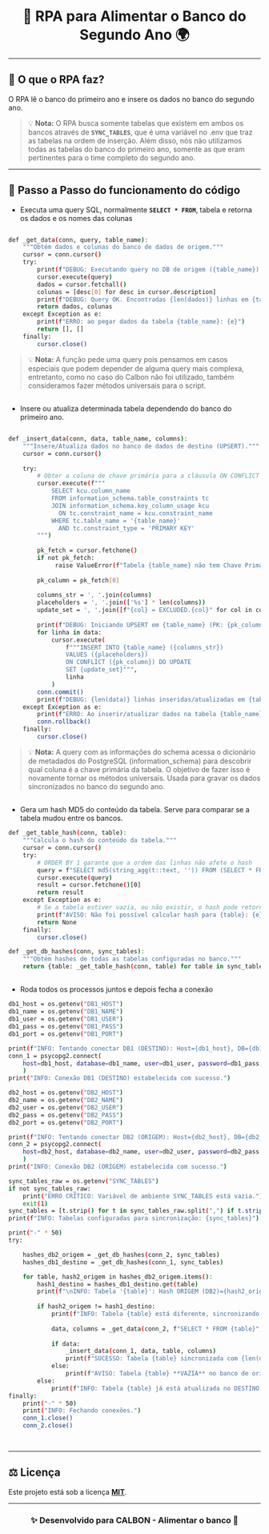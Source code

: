 <h1 align="center">🌱 RPA para Alimentar o Banco do Segundo Ano 🌍</h1>

---

## 📖 O que o RPA faz?

O RPA lê o banco do primeiro ano e insere os dados no banco do segundo ano.

> 💡 **Nota:** O RPA busca somente tabelas que existem em ambos os bancos através de **`SYNC_TABLES`**, que é uma variável no .env que traz as tabelas na ordem de inserção. Além disso, nós não utilizamos todas as tabelas do banco do primeiro ano, somente as que eram pertinentes para o time completo do segundo ano.

---

## 🤖 Passo a Passo do funcionamento do código

- Executa uma query SQL, normalmente **`SELECT * FROM`**, tabela e retorna os dados e os nomes das colunas

```bash

def _get_data(conn, query, table_name):
    """Obtém dados e colunas do banco de dados de origem."""
    cursor = conn.cursor()
    try:
        print(f"DEBUG: Executando query no DB de origem ({table_name}): {query}")
        cursor.execute(query)
        dados = cursor.fetchall()
        colunas = [desc[0] for desc in cursor.description]
        print(f"DEBUG: Query OK. Encontradas {len(dados)} linhas em {table_name}.")
        return dados, colunas
    except Exception as e:
        print(f"ERRO: ao pegar dados da tabela {table_name}: {e}")
        return [], []
    finally:
        cursor.close()
```
> 💡 **Nota:** A função pede uma query pois pensamos em casos especiais que podem depender de alguma query mais complexa, entretanto, como no caso do Calbon não foi utilizado, também consideramos fazer métodos universais para o script.
> 
##

- Insere ou atualiza determinada tabela dependendo do banco do primeiro ano.

```bash

def _insert_data(conn, data, table_name, columns):
    """Insere/Atualiza dados no banco de dados de destino (UPSERT)."""
    cursor = conn.cursor()
    
    try:
        # Obter a coluna de chave primária para a cláusula ON CONFLICT
        cursor.execute(f"""
            SELECT kcu.column_name 
            FROM information_schema.table_constraints tc
            JOIN information_schema.key_column_usage kcu
              ON tc.constraint_name = kcu.constraint_name
            WHERE tc.table_name = '{table_name}'
              AND tc.constraint_type = 'PRIMARY KEY'
        """)
        
        pk_fetch = cursor.fetchone()
        if not pk_fetch:
             raise ValueError(f"Tabela {table_name} não tem Chave Primária para UPSERT.")
            
        pk_column = pk_fetch[0]
        
        columns_str = ', '.join(columns)
        placeholders = ', '.join(['%s'] * len(columns))
        update_set = ', '.join([f"{col} = EXCLUDED.{col}" for col in columns if col != pk_column])
        
        print(f"DEBUG: Iniciando UPSERT em {table_name} (PK: {pk_column}) para {len(data)} linhas.")
        for linha in data:
            cursor.execute(
                f"""INSERT INTO {table_name} ({columns_str}) 
                VALUES ({placeholders})
                ON CONFLICT ({pk_column}) DO UPDATE 
                SET {update_set}""", 
                linha
            )
        conn.commit()
        print(f"DEBUG: {len(data)} linhas inseridas/atualizadas em {table_name}.")
    except Exception as e:
        print(f"ERRO: Ao inserir/atualizar dados na tabela {table_name}: {e}")
        conn.rollback()
    finally:
        cursor.close()

```
> 💡 **Nota:** A query com as informações do schema acessa o dicionário de metadados do PostgreSQL (information_schema) para descobrir qual coluna é a chave primária da tabela. O objetivo de fazer isso é novamente tornar os métodos universais. Usada para gravar os dados sincronizados no banco do segundo ano.

##
- Gera um hash MD5 do conteúdo da tabela. Serve para comparar se a tabela mudou entre os bancos.
```bash
def _get_table_hash(conn, table):
    """Calcula o hash do conteúdo da tabela."""
    cursor = conn.cursor()
    try:
        # ORDER BY 1 garante que a ordem das linhas não afete o hash
        query = f"SELECT md5(string_agg(t::text, '')) FROM (SELECT * FROM {table} ORDER BY 1) t"
        cursor.execute(query)
        result = cursor.fetchone()[0]
        return result
    except Exception as e:
        # Se a tabela estiver vazia, ou não existir, o hash pode retornar None
        print(f"AVISO: Não foi possível calcular hash para {table}: {e}")
        return None
    finally:
        cursor.close()

def _get_db_hashes(conn, sync_tables):
    """Obtém hashes de todas as tabelas configuradas no banco."""
    return {table: _get_table_hash(conn, table) for table in sync_tables if table}

```

##
- Roda todos os processos juntos e depois fecha a conexão

```bash
db1_host = os.getenv("DB1_HOST")
db1_name = os.getenv("DB1_NAME")
db1_user = os.getenv("DB1_USER")
db1_pass = os.getenv("DB1_PASS")
db1_port = os.getenv("DB1_PORT")

print(f"INFO: Tentando conectar DB1 (DESTINO): Host={db1_host}, DB={db1_name}, User={db1_user}, Port={db1_port}")
conn_1 = psycopg2.connect(
    host=db1_host, database=db1_name, user=db1_user, password=db1_pass, port=db1_port
    )
print("INFO: Conexão DB1 (DESTINO) estabelecida com sucesso.")

db2_host = os.getenv("DB2_HOST")
db2_name = os.getenv("DB2_NAME")
db2_user = os.getenv("DB2_USER")
db2_pass = os.getenv("DB2_PASS")
db2_port = os.getenv("DB2_PORT")

print(f"INFO: Tentando conectar DB2 (ORIGEM): Host={db2_host}, DB={db2_name}, User={db2_user}, Port={db2_port}")
conn_2 = psycopg2.connect(
    host=db2_host, database=db2_name, user=db2_user, password=db2_pass, port=db2_port
    )
print("INFO: Conexão DB2 (ORIGEM) estabelecida com sucesso.")

sync_tables_raw = os.getenv("SYNC_TABLES")
if not sync_tables_raw:
    print("ERRO CRÍTICO: Variável de ambiente SYNC_TABLES está vazia.")
    exit(1)
sync_tables = [t.strip() for t in sync_tables_raw.split(",") if t.strip()]
print(f"INFO: Tabelas configuradas para sincronização: {sync_tables}")

print("-" * 50)
try:

    hashes_db2_origem = _get_db_hashes(conn_2, sync_tables)
    hashes_db1_destino = _get_db_hashes(conn_1, sync_tables)

    for table, hash2_origem in hashes_db2_origem.items():
        hash1_destino = hashes_db1_destino.get(table)
        print(f"\nINFO: Tabela '{table}': Hash ORIGEM (DB2)={hash2_origem}, Hash DESTINO (DB1)={hash1_destino}")
        
        if hash2_origem != hash1_destino:
            print(f"INFO: Tabela {table} está diferente, sincronizando...")
            
            data, columns = _get_data(conn_2, f"SELECT * FROM {table}", table)
            
            if data:
                _insert_data(conn_1, data, table, columns)
                print(f"SUCESSO: Tabela {table} sincronizada com {len(data)} linhas no DB1 (DESTINO)!")
            else:
                print(f"AVISO: Tabela {table} **VAZIA** no banco de origem (DB2). Nenhuma sincronização feita.")
        else:
            print(f"INFO: Tabela {table} já está atualizada no DESTINO. Hash é o mesmo.")
finally:
    print("-" * 50)
    print("INFO: Fechando conexões.")
    conn_1.close()
    conn_2.close()

    
```
---


## ⚖️ Licença

Este projeto está sob a licença [**MIT**](https://choosealicense.com/licenses/mit/).  

---

<h3 align="center">✨ Desenvolvido para CALBON - Alimentar o banco 🌿</h3>
